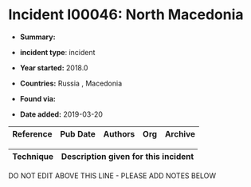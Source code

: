 # Incident I00046: North Macedonia

* **Summary:** 

* **incident type**: incident

* **Year started:** 2018.0

* **Countries:** Russia , Macedonia

* **Found via:** 

* **Date added:** 2019-03-20


| Reference | Pub Date | Authors | Org | Archive |
| --------- | -------- | ------- | --- | ------- |

 

| Technique | Description given for this incident |
| --------- | ------------------------- |


DO NOT EDIT ABOVE THIS LINE - PLEASE ADD NOTES BELOW